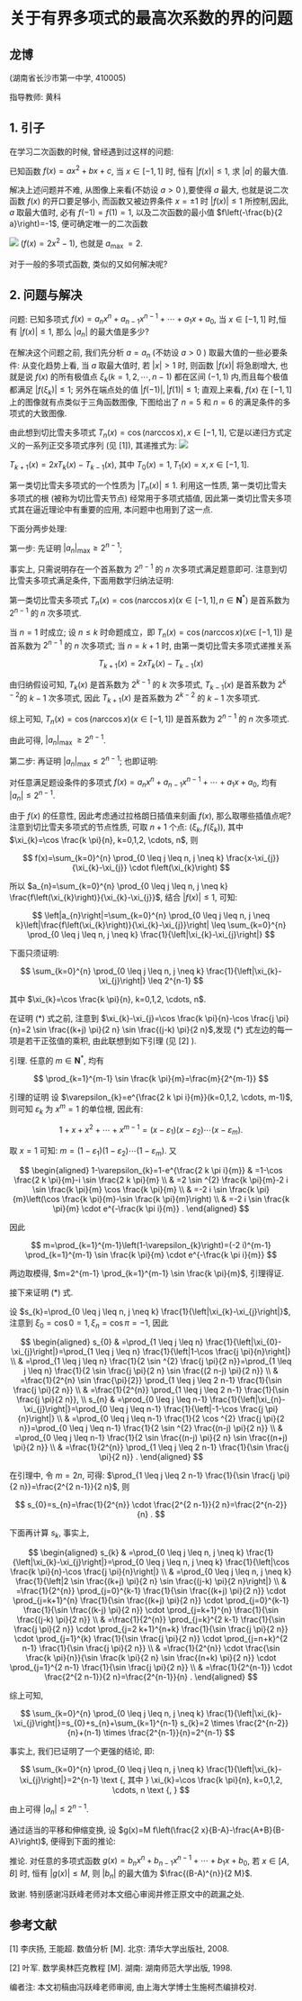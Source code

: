# 关于有界多项式的最高次系数的界的问题 

## 龙博

(湖南省长沙市第一中学, 410005)

指导教师: 黄科

## 1. 引子

在学习二次函数的时候, 曾经遇到过这样的问题:

已知函数 $f(x)=a x^{2}+b x+c$, 当 $x \in[-1,1]$ 时, 恒有 $|f(x)| \leq 1$, 求 $|a|$ 的最大值.

解决上述问题并不难, 从图像上来看(不妨设 $a>0$ ),要使得 $a$ 最大, 也就是说二次函数 $f(x)$ 的开口要足够小, 而函数又被边界条件 $x= \pm 1$ 时 $|f(x)| \leq 1$ 所控制,因此, $a$ 取最大值时, 必有 $f(-1)=f(1)=1$, 以及二次函数的最小值 $f\left(-\frac{b}{2 a}\right)=-1$, 便可确定唯一的二次函数

![](https://cdn.mathpix.com/cropped/2024_02_26_54262eaa3f323d02e7a6g-1.jpg?height=346&width=371&top_left_y=1186&top_left_x=1391)
$\left(f(x)=2 x^{2}-1\right)$, 也就是 $a_{\text {max }}=2$.

对于一般的多项式函数, 类似的又如何解决呢?

## 2. 问题与解决

问题: 已知多项式 $f(x)=a_{n} x^{n}+a_{n-1} x^{n-1}+\cdots+a_{1} x+a_{0}$, 当 $x \in[-1,1]$ 时,恒有 $|f(x)| \leq 1$, 那么 $\left|a_{n}\right|$ 的最大值是多少?

在解决这个问题之前, 我们先分析 $a=a_{n}$ (不妨设 $a>0$ ) 取最大值的一些必要条件: 从变化趋势上看, 当 $a$ 取最大值时, 若 $|x|>1$ 时, 则函数 $|f(x)|$ 将急剧增大, 也就是说 $f(x)$ 的所有极值点 $\xi_{k}(k=1,2, \cdots, n-1)$ 都在区间 $(-1,1)$ 内,而且每个极值都满足 $\left|f\left(\xi_{k}\right)\right| \leq 1$; 另外在端点处的值 $|f(-1)|,|f(1)| \leq 1$; 直观上来看, $f(x)$ 在 $[-1,1]$ 上的图像就有点类似于三角函数图像, 下图给出了 $n=5$ 和 $n=6$ 的满足条件的多项式的大致图像.

由此想到切比雪夫多项式 $T_{n}(x)=\cos (n \arccos x), x \in[-1,1]$, 它是以递归方式定义的一系列正交多项式序列 (见 [1]), 其递推式为:
![](https://cdn.mathpix.com/cropped/2024_02_26_54262eaa3f323d02e7a6g-2.jpg?height=406&width=874&top_left_y=251&top_left_x=594)

$T_{k+1}(x)=2 x T_{k}(x)-T_{k-1}(x)$, 其中 $T_{0}(x)=1, T_{1}(x)=x, x \in[-1,1]$.

第一类切比雪夫多项式的一个性质为 $\left|T_{n}(x)\right| \leq 1$. 利用这一性质, 第一类切比雪夫多项式的根 (被称为切比雪夫节点) 经常用于多项式插值, 因此第一类切比雪夫多项式其在逼近理论中有重要的应用, 本问题中也用到了这一点.

下面分两步处理:

第一步: 先证明 $\left|a_{n}\right|_{\max } \geq 2^{n-1}$;

事实上, 只需说明存在一个首系数为 $2^{n-1}$ 的 $n$ 次多项式满足题意即可. 注意到切比雪夫多项式满足条件, 下面用数学归纳法证明:

第一类切比雪夫多项式 $T_{n}(x)=\cos (n \arccos x)\left(x \in[-1,1], n \in \mathbf{N}^{*}\right)$ 是首系数为 $2^{n-1}$ 的 $n$ 次多项式.

当 $n=1$ 时成立; 设 $n \leq k$ 时命题成立，即 $T_{n}(x)=\cos (n \arccos x)(x \in$ $[-1,1])$ 是首系数为 $2^{n-1}$ 的 $n$ 次多项式; 当 $n=k+1$ 时, 由第一类切比雪夫多项式递推关系

$$
T_{k+1}(x)=2 x T_{k}(x)-T_{k-1}(x)
$$

由归纳假设可知, $T_{k}(x)$ 是首系数为 $2^{k-1}$ 的 $k$ 次多项式, $T_{k-1}(x)$ 是首系数为 $2^{k-2}$的 $k-1$ 次多项式, 因此 $T_{k+1}(x)$ 是首系数为 $2^{k-2}$ 的 $k-1$ 次多项式.

综上可知, $T_{n}(x)=\cos (n \arccos x)(x \in[-1,1])$ 是首系数为 $2^{n-1}$ 的 $n$ 次多项式.

由此可得, $\left|a_{n}\right|_{\text {max }} \geq 2^{n-1}$.

第二步: 再证明 $\left|a_{n}\right|_{\max } \leq 2^{n-1}$; 也即证明:

对任意满足题设条件的多项式 $f(x)=a_{n} x^{n}+a_{n-1} x^{n-1}+\cdots+a_{1} x+a_{0}$, 均有 $\left|a_{n}\right| \leq 2^{n-1}$.

由于 $f(x)$ 的任意性, 因此考虑通过拉格朗日插值来刻画 $f(x)$, 那么取哪些插值点呢? 注意到切比雪夫多项式的节点性质, 可取 $n+1$ 个点: $\left(\xi_{k}, f\left(\xi_{k}\right)\right)$, 其中 $\xi_{k}=\cos \frac{k \pi}{n}, k=0,1,2, \cdots, n$, 则

$$
f(x)=\sum_{k=0}^{n} \prod_{0 \leq j \leq n, j \neq k} \frac{x-\xi_{j}}{\xi_{k}-\xi_{j}} \cdot f\left(\xi_{k}\right)
$$

所以 $a_{n}=\sum_{k=0}^{n} \prod_{0 \leq j \leq n, j \neq k} \frac{f\left(\xi_{k}\right)}{\xi_{k}-\xi_{j}}$, 结合 $|f(x)| \leq 1$, 可知:

$$
\left|a_{n}\right|=\sum_{k=0}^{n} \prod_{0 \leq j \leq n, j \neq k}\left|\frac{f\left(\xi_{k}\right)}{\xi_{k}-\xi_{j}}\right| \leq \sum_{k=0}^{n} \prod_{0 \leq j \leq n, j \neq k} \frac{1}{\left|\xi_{k}-\xi_{j}\right|}
$$

下面只须证明:

$$
\sum_{k=0}^{n} \prod_{0 \leq j \leq n, j \neq k} \frac{1}{\left|\xi_{k}-\xi_{j}\right|} \leq 2^{n-1}
$$

其中 $\xi_{k}=\cos \frac{k \pi}{n}, k=0,1,2, \cdots, n$.

在证明 $(*)$ 式之前, 注意到 $\xi_{k}-\xi_{j}=\cos \frac{k \pi}{n}-\cos \frac{j \pi}{n}=2 \sin \frac{(k+j) \pi}{2 n} \sin \frac{(j-k) \pi}{2 n}$,发现 $(*)$ 式左边的每一项是若干正弦值的乘积, 由此联想到如下引理 (见 $[2]$ ).

引理. 任意的 $m \in \mathbf{N}^{*}$, 均有

$$
\prod_{k=1}^{m-1} \sin \frac{k \pi}{m}=\frac{m}{2^{m-1}}
$$

引理的证明 设 $\varepsilon_{k}=e^{\frac{2 k \pi i}{m}}(k=0,1,2, \cdots, m-1)$, 则可知 $\varepsilon_{k}$ 为 $x^{m}=1$ 的单位根, 因此有:

$$
1+x+x^{2}+\cdots+x^{m-1}=\left(x-\varepsilon_{1}\right)\left(x-\varepsilon_{2}\right) \cdots\left(x-\varepsilon_{m}\right) .
$$

取 $x=1$ 可知: $m=\left(1-\varepsilon_{1}\right)\left(1-\varepsilon_{2}\right) \cdots\left(1-\varepsilon_{m}\right)$. 又

$$
\begin{aligned}
1-\varepsilon_{k}=1-e^{\frac{2 k \pi i}{m}} & =1-\cos \frac{2 k \pi}{m}-i \sin \frac{2 k \pi}{m} \\
& =2 \sin ^{2} \frac{k \pi}{m}-2 i \sin \frac{k \pi}{m} \cos \frac{k \pi}{m} \\
& =-2 i \sin \frac{k \pi}{m}\left(\cos \frac{k \pi}{m}-\sin \frac{k \pi}{m}\right) \\
& =-2 i \sin \frac{k \pi}{m} \cdot e^{-\frac{k \pi i}{m}} .
\end{aligned}
$$

因此

$$
m=\prod_{k=1}^{m-1}\left(1-\varepsilon_{k}\right)=(-2 i)^{m-1} \prod_{k=1}^{m-1} \sin \frac{k \pi}{m} \cdot e^{-\frac{k \pi i}{m}}
$$

两边取模得, $m=2^{m-1} \prod_{k=1}^{m-1} \sin \frac{k \pi}{m}$, 引理得证.

接下来证明 $(*)$ 式.

设 $s_{k}=\prod_{0 \leq j \leq n, j \neq k} \frac{1}{\left|\xi_{k}-\xi_{j}\right|}$, 注意到 $\xi_{0}=\cos 0=1, \xi_{n}=\cos \pi=-1$, 因此

$$
\begin{aligned}
s_{0} & =\prod_{1 \leq j \leq n} \frac{1}{\left|\xi_{0}-\xi_{j}\right|}=\prod_{1 \leq j \leq n} \frac{1}{\left|1-\cos \frac{j \pi}{n}\right|} \\
& =\prod_{1 \leq j \leq n} \frac{1}{2 \sin ^{2} \frac{j \pi}{2 n}}=\prod_{1 \leq j \leq n} \frac{1}{2 \sin \frac{j \pi}{2 n} \sin \frac{(2 n-j) \pi}{2 n}} \\
& =\frac{1}{2^{n} \sin \frac{\pi}{2}} \prod_{1 \leq j \leq 2 n-1} \frac{1}{\sin \frac{j \pi}{2 n}} \\
& =\frac{1}{2^{n}} \prod_{1 \leq j \leq 2 n-1} \frac{1}{\sin \frac{j \pi}{2 n}}, \\
s_{n} & =\prod_{0 \leq j \leq n-1} \frac{1}{\left|\xi_{n}-\xi_{j}\right|}=\prod_{0 \leq j \leq n-1} \frac{1}{\left|-1-\cos \frac{j \pi}{n}\right|} \\
& =\prod_{0 \leq j \leq n-1} \frac{1}{2 \cos ^{2} \frac{j \pi}{2 n}}=\prod_{0 \leq j \leq n-1} \frac{1}{2 \sin ^{2} \frac{(n-j) \pi}{2 n}} \\
& =\prod_{0 \leq j \leq n-1} \frac{1}{2 \sin \frac{(n-j) \pi}{2 n} \sin \frac{(n+j) \pi}{2 n}} \\
& =\frac{1}{2^{n}} \prod_{1 \leq j \leq 2 n-1} \frac{1}{\sin \frac{j \pi}{2 n}} .
\end{aligned}
$$

在引理中, 令 $m=2 n$, 可得: $\prod_{1 \leq j \leq 2 n-1} \frac{1}{\sin \frac{j \pi}{2 n}}=\frac{2^{2 n-1}}{2 n}$, 则

$$
s_{0}=s_{n}=\frac{1}{2^{n}} \cdot \frac{2^{2 n-1}}{2 n}=\frac{2^{n-2}}{n} .
$$

下面再计算 $s_{k}$, 事实上,

$$
\begin{aligned}
s_{k} & =\prod_{0 \leq j \leq n, j \neq k} \frac{1}{\left|\xi_{k}-\xi_{j}\right|}=\prod_{0 \leq j \leq n, j \neq k} \frac{1}{\left|\cos \frac{k \pi}{n}-\cos \frac{j \pi}{n}\right|} \\
& =\prod_{0 \leq j \leq n, j \neq k} \frac{1}{\left|2 \sin \frac{(k+j) \pi}{2 n} \sin \frac{(j-k) \pi}{2 n}\right|} \\
& =\frac{1}{2^{n}} \prod_{j=0}^{k-1} \frac{1}{\sin \frac{(k+j) \pi}{2 n}} \cdot \prod_{j=k+1}^{n} \frac{1}{\sin \frac{(k+j) \pi}{2 n}} \cdot \prod_{j=0}^{k-1} \frac{1}{\sin \frac{(k-j) \pi}{2 n}} \cdot \prod_{j=k+1}^{n} \frac{1}{\sin \frac{(j-k) \pi}{2 n}} \\
& =\frac{1}{2^{n}} \prod_{j=k}^{2 k-1} \frac{1}{\sin \frac{j \pi}{2 n}} \cdot \prod_{j=2 k+1}^{n+k} \frac{1}{\sin \frac{j \pi}{2 n}} \cdot \prod_{j=1}^{k} \frac{1}{\sin \frac{j \pi}{2 n}} \cdot \prod_{j=n+k}^{2 n-1} \frac{1}{\sin \frac{j \pi}{2 n}} \\
& =\frac{1}{2^{n}} \cdot \frac{\sin \frac{k \pi}{n}}{\sin \frac{k \pi}{2 n} \sin \frac{(n+k) \pi}{2 n}} \cdot \prod_{j=1}^{2 n-1} \frac{1}{\sin \frac{j \pi}{2 n}} \\
& =\frac{1}{2^{n-1}} \cdot \frac{2^{2 n-1}}{2 n}=\frac{2^{n-1}}{n} .
\end{aligned}
$$

综上可知,

$$
\sum_{k=0}^{n} \prod_{0 \leq j \leq n, j \neq k} \frac{1}{\left|\xi_{k}-\xi_{j}\right|}=s_{0}+s_{n}+\sum_{k=1}^{n-1} s_{k}=2 \times \frac{2^{n-2}}{n}+(n-1) \times \frac{2^{n-1}}{n}=2^{n-1}
$$

事实上, 我们已证明了一个更强的结论, 即:

$$
\sum_{k=0}^{n} \prod_{0 \leq j \leq n, j \neq k} \frac{1}{\left|\xi_{k}-\xi_{j}\right|}=2^{n-1} \text {, 其中 } \xi_{k}=\cos \frac{k \pi}{n}, k=0,1,2, \cdots, n \text {, }
$$

由上可得 $\left|a_{n}\right| \leq 2^{n-1}$.

通过适当的平移和伸缩变换, 设 $g(x)=M f\left(\frac{2 x}{B-A}-\frac{A+B}{B-A}\right)$, 便得到下面的推论:

推论. 对任意的多项式函数 $g(x)=b_{n} x^{n}+b_{n-1} x^{n-1}+\cdots+b_{1} x+b_{0}$, 若 $x \in[A, B]$ 时, 恒有 $|g(x)| \leq M$, 则 $\left|b_{n}\right|$ 的最大值为 $\frac{(B-A)^{n}}{2 M}$.

致谢. 特别感谢冯跃峰老师对本文细心审阅并修正原文中的疏漏之处.

## 参考文献

[1] 李庆扬, 王能超. 数值分析 $[\mathrm{M}]$. 北京: 清华大学出版社, 2008.

$[2]$ 叶军. 数学奥林匹克教程 [M]. 湖南: 湖南师范大学出版, 1998.

编者注: 本文初稿由冯跃峰老师审阅, 由上海大学博士生施柯杰编排校对.

